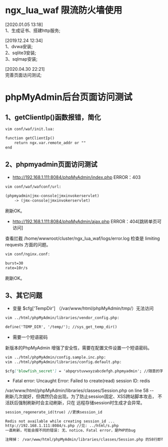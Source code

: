 # ngx_lua_waf 限流防火墙使用


[2020.01.05 13:18]  
1、生成证书、搭建http服务;  

[2019.12.24 12:34]  
1、dvwa安装;  
2、sqlite3安装;  
3、sqlmap安装;  

[2020.04.30 22:21]  
完善页面访问测试;  

phpMyAdmin后台页面访问测试
====

1、getClientIp()函数报错，简化
----
```markdown
vim conf/waf/init.lua:

function getClientIp()
    return ngx.var.remote_addr or ""
end
```

2、phpmyadmin页面访问测试
----
- http://192.168.1.111:8084/phpMyAdmin/index.php ERROR：403
```markdown
vim conf/waf/wafconf/url:

(phpmyadmin|jmx-console|jmxinvokerservlet)
    -> (jmx-console|jmxinvokerservlet)
```  
刷新OK。 
- http://192.168.1.111:8084/phpMyAdmin/ajax.php ERROR：404[跳转单页可访问]  
  
查看拦截 /home/wwwroot/cluster/ngx_lua_waf/logs/error.log 检查是 limiting requests 方面的问题。  

```markdown
vim conf/nginx.conf:

burst=30
rate=10r/s
```  
刷新OK。 

3、其它问题
----
- 变量 $cfg['TempDir'] （/var/www/html/phpMyAdmin/tmp/）无法访问
```markdown
vim ../html/phpMyAdmin/libraries/vendor_config.php:

define('TEMP_DIR', '/temp/'); //sys_get_temp_dir()
```
- 需要一个短语密码

新版本的PhpMyAdmin 增强了安全性，需要在配置文件设置一个短语密码。
```markdown
vim ../html/phpMyAdmin/config.sample.inc.php:
vim ../html/phpMyAdmin/libraries/config.default.php:

$cfg['blowfish_secret'] = 'abpqrstuvwxyzabcdefgh.phpmyadmin'; //随意的字符,够32位即可
```
- Fatal error: Uncaught Error: Failed to create(read) session ID: redis

/var/www/html/phpMyAdmin/libraries/classes/Session.php on line 58 --  
刷新几次就好，但偶然仍会出现。为了防止session固定、XSS跨站脚本攻击， 不活跃后强制刷新时会主动刷新，只在 远程存储session时生成才会异常。
```markdown
session_regenerate_id(true) //更换session_id

Redis not available while creating session_id ...
http://192.168.1.111:8084/s.php //见: ../html/s.php
一直刷新，可能会报不同的错误: 无、notice、Fatal error，是PHP的bug

注释掉： /var/www/html/phpMyAdmin/libraries/classes/Session.php 的58行即可。
```